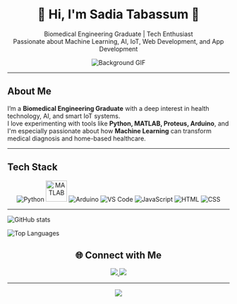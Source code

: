 <h1 align="center">🌟 Hi, I'm Sadia Tabassum 🌟</h1>

<p align="center">
   Biomedical Engineering Graduate | Tech Enthusiast <br>
   Passionate about Machine Learning, AI, IoT, Web Development, and App Development
</p>

<p align="center">
  <img src="https://github.com/SadiaPikachu/SadiaPikachu/blob/5e29915dc530a7c055e57ebbcb7b95b308085208/PIKA%20PIKA.gif?raw=true" alt="Background GIF"/>
</p>

---
<p align="center">

   ## About Me
</p>

I’m a **Biomedical Engineering Graduate** with a deep interest in health technology, AI, and smart IoT systems.  
I love experimenting with tools like **Python, MATLAB, Proteus, Arduino**, and I'm especially passionate about how **Machine Learning** can transform medical diagnosis and home-based healthcare.

---
<p align="center">
   
## Tech Stack
</p>
<p align="center">
  <img src="https://img.icons8.com/color/48/python--v1.png" alt="Python"/>
  <img src="https://upload.wikimedia.org/wikipedia/commons/2/21/Matlab_Logo.png" alt="MATLAB" width="48"/>
  <img src="https://img.icons8.com/color/48/arduino.png" alt="Arduino"/>
  <img src="https://img.icons8.com/color/48/visual-studio-code-2019.png" alt="VS Code"/>
  <img src="https://img.icons8.com/color/48/javascript.png" alt="JavaScript"/>
  <img src="https://img.icons8.com/color/48/html-5.png" alt="HTML"/>
  <img src="https://img.icons8.com/color/48/css3.png" alt="CSS"/>
</p>

---
![GitHub stats](https://github-readme-stats.vercel.app/api?username=SadiaPikachu&show_icons=true&theme=tokyonight)

![Top Languages](https://github-readme-stats.vercel.app/api/top-langs/?username=SadiaPikachu&layout=compact&theme=tokyonight)

<h2 align="center">🌐 Connect with Me</h2>

<p align="center">
  <a href="https://www.linkedin.com/in/sadia-tabassum-310916369">
    <img src="https://img.shields.io/badge/LinkedIn-Connect-blue?style=for-the-badge&logo=linkedin" />
  </a>
  <a href="mailto:sadiakrypton2001@gmail.com">
    <img src="https://img.shields.io/badge/Email-sadiakrypton2001@gmail.com-red?style=for-the-badge&logo=gmail&logoColor=white" />
  </a>
</p>

---

<p align="center">
  <img src="https://readme-typing-svg.demolab.com?font=Fira+Code&weight=500&pause=1000&color=F74780&center=true&vCenter=true&width=435&lines=Welcome+to+my+GitHub!" />
</p>
